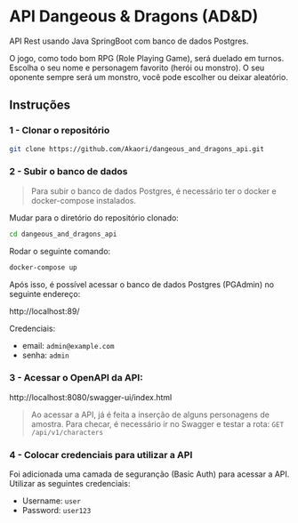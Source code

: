 # API Dangeous & Dragons (AD&D)

API Rest usando Java SpringBoot com banco de dados Postgres.

O jogo, como todo bom RPG (Role Playing Game), será duelado em turnos.
Escolha o seu nome e personagem favorito (herói ou monstro).
O seu oponente sempre será um monstro, você pode escolher ou deixar aleatório.


## Instruções

### 1 - Clonar o repositório

```bash
git clone https://github.com/Akaori/dangeous_and_dragons_api.git
```

### 2 - Subir o banco de dados
> Para subir o banco de dados Postgres, é necessário ter o docker e docker-compose instalados. 

Mudar para o diretório do repositório clonado:

```bash
cd dangeous_and_dragons_api
```


Rodar o seguinte comando:

```bash
docker-compose up
```

Após isso, é possível acessar o banco de dados Postgres (PGAdmin) no seguinte endereço:

http://localhost:89/

Credenciais:

- email: `admin@example.com`
- senha: `admin`

### 3 - Acessar o OpenAPI da API:

http://localhost:8080/swagger-ui/index.html

> Ao acessar a API, já é feita a inserção de alguns personagens de amostra. Para checar, é necessário ir no Swagger e testar a rota: `GET /api/v1/characters`


### 4 - Colocar credenciais para utilizar a API

Foi adicionada uma camada de seguranção (Basic Auth) para acessar a API. Utilizar as seguintes credenciais:

- Username: `user`
- Password: `user123`
